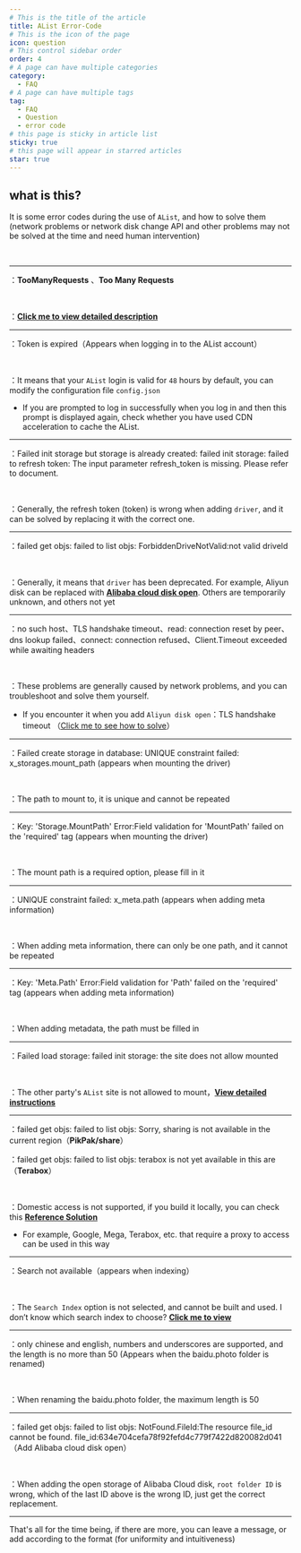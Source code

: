 ```yaml
---
# This is the title of the article
title: AList Error-Code
# This is the icon of the page
icon: question                                                                                        
# This control sidebar order
order: 4
# A page can have multiple categories
category:
  - FAQ
# A page can have multiple tags
tag:
  - FAQ
  - Question
  - error code
# this page is sticky in article list
sticky: true
# this page will appear in starred articles
star: true
---
```


## what is this?

It is some error codes during the use of `AList`, and how to solve them (network problems or network disk change API and other problems may not be solved at the time and need human intervention)

<br/>

-----

<Badge text="Q" type="warning" vertical="middle" />：**TooManyRequests** 、**Too Many Requests**

<br/>

<Badge text="A" type="info" vertical="middle" />：[**Click me to view detailed description**](../guide/drivers/aliyundrive_open.md)

-----

<Badge text="Q" type="warning" vertical="middle" />：Token is expired（Appears when logging in to the AList account）

<br/>

<Badge text="A" type="info" vertical="middle" />：It means that your `AList` login is valid for `48` hours by default, you can modify the configuration file `config.json`

- If you are prompted to log in successfully when you log in and then this prompt is displayed again, check whether you have used CDN acceleration to cache the AList.

-----

<Badge text="Q" type="warning" vertical="middle" />：Failed init storage but storage is already created: failed init storage: failed to refresh token: The input parameter refresh_token is missing. Please refer to document.

<br/>

<Badge text="A" type="info" vertical="middle" />：Generally, the refresh token (token) is wrong when adding `driver`, and it can be solved by replacing it with the correct one.

-----

<Badge text="Q" type="warning" vertical="middle" />：failed get objs: failed to list objs: ForbiddenDriveNotValid:not valid driveld

<br/>

<Badge text="A" type="info" vertical="middle" />：Generally, it means that `driver` has been deprecated. For example, Aliyun disk can be replaced with [**Alibaba cloud disk open**](../guide/drivers/aliyundrive_open.md). Others are temporarily unknown, and others not yet

-----

<Badge text="Q" type="warning" vertical="middle" />：no such host、TLS handshake timeout、read: connection reset by peer、dns lookup failed、connect: connection refused、Client.Timeout exceeded while awaiting headers

<br/>

<Badge text="A" type="info" vertical="middle" />：These problems are generally caused by network problems, and you can troubleshoot and solve them yourself.

- If you encounter it when you add `Aliyun disk open`：TLS handshake timeout （[Click me to see how to solve](./why.md#prompt-when-adding-aliyun-drive-shared-prompt-post-https-auth-aliyundrive-com-v2-account-token-net-http-tls-handshake-timeout)）

-----

<Badge text="Q" type="warning" vertical="middle" />：Failed create storage in database: UNIQUE constraint failed: x_storages.mount_path (appears when mounting the driver)

<br/>

<Badge text="A" type="info" vertical="middle" />：The path to mount to, it is unique and cannot be repeated

-----

<Badge text="Q" type="warning" vertical="middle" />：Key: 'Storage.MountPath' Error:Field validation for 'MountPath' failed on the 'required' tag (appears when mounting the driver)

<br/>

<Badge text="A" type="info" vertical="middle" />：The mount path is a required option, please fill in it

-----

<Badge text="Q" type="warning" vertical="middle" />：UNIQUE constraint failed: x_meta.path (appears when adding meta information)

<br/>

<Badge text="A" type="info" vertical="middle" />：When adding meta information, there can only be one path, and it cannot be repeated

-----

<Badge text="Q" type="warning" vertical="middle" />：Key: 'Meta.Path' Error:Field validation for 'Path' failed on the 'required' tag (appears when adding meta information)

<br/>

<Badge text="A" type="info" vertical="middle" />：When adding metadata, the path must be filled in

-----

<Badge text="Q" type="warning" vertical="middle" />：Failed load storage: failed init storage: the site does not allow mounted

<br/>

<Badge text="A" type="info" vertical="middle" />：The other party's `AList` site is not allowed to mount，[**View detailed instructions**](../guide/drivers/Alist%20V2%20V3.md#link)

-----

<Badge text="Q" type="warning" vertical="middle" />：failed get objs: failed to list objs: Sorry, sharing is not available in the current region（**PikPak/share**）

<Badge text="Q" type="warning" vertical="middle" />：failed get objs: failed to list objs: terabox is not yet available in this are（**Terabox**）

<br/>

<Badge text="A" type="info" vertical="middle" />：Domestic access is not supported, if you build it locally, you can check this [**Reference Solution**](https://anwen-anyi.github.io/index/07-wenti.html#_41-alist如何-使用-吃到-代理-proxy)

- For example, Google, Mega, Terabox, etc. that require a proxy to access can be used in this way

-----

<Badge text="Q" type="warning" vertical="middle" />：Search not available（appears when indexing）

<br/>

<Badge text="A" type="info" vertical="middle" />：The `Search Index` option is not selected, and cannot be built and used. I don’t know which search index to choose? [**Click me to view**](../guide/advanced/search.md#difference-between-different-search-indexes)

-----

<Badge text="Q" type="warning" vertical="middle" />：only chinese and english, numbers and underscores are supported, and the length is no more than 50 (Appears when the baidu.photo folder is renamed)

<br/>

<Badge text="A" type="info" vertical="middle" />：When renaming the baidu.photo folder, the maximum length is 50

-----

<Badge text="Q" type="warning" vertical="middle" />：failed get objs: failed to list objs: NotFound.FileId:The resource file_id cannot be found. file_id:634e704cefa78f92fefd4c779f7422d820082d041（Add Alibaba cloud disk open）

<br/>

<Badge text="A" type="info" vertical="middle" />：When adding the open storage of Alibaba Cloud disk, `root folder ID` is wrong, which of the last ID above is the wrong ID, just get the correct replacement.

-----

That's all for the time being, if there are more, you can leave a message, or add according to the format (for uniformity and intuitiveness)
